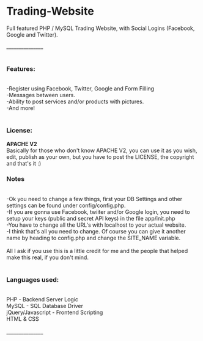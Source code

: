 Trading-Website
===============

Full featured PHP / MySQL Trading Website, with Social Logins (Facebook, Google and Twitter).

_______________<br><br>
<h3>Features:</h3><br>
-Register using Facebook, Twitter, Google and Form Filling<br>
-Messages between users.<br>
-Ability to post services and/or products with pictures.<br>
-And more!<br>
<br>
<h3>License: </h3> <b>APACHE V2</b>
<br>Basically for those who don't know APACHE V2, you can use it as you wish, edit, publish as your own, but you have to post the LICENSE, the copyright and that's it :)
<br>
<h3>Notes</h3><br>
-Ok you need to change a few things, first your DB Settings and other settings can be found under config/config.php.<br>
-If you are gonna use Facebook, twiiter and/or Google login, you need to setup your keys (public and secret API keys) in the file app/init.php<br>
-You have to change all the URL's with localhost to your actual website.<br>
-I think that's all you need to change. Of course you can give it another name by heading to config.php and change the SITE_NAME variable.<br>
<br>
All I ask if you use this is a little credit for me and the people that helped make this real, if you don't mind.<br>
<br>
<h3>Languages used:</h3><br>
PHP - Backend Server Logic<br>
MySQL - SQL Database Driver<br>
jQuery/Javascript - Frontend Scripting<br>
HTML & CSS<br>
<br>
_______________<br>
<br>
